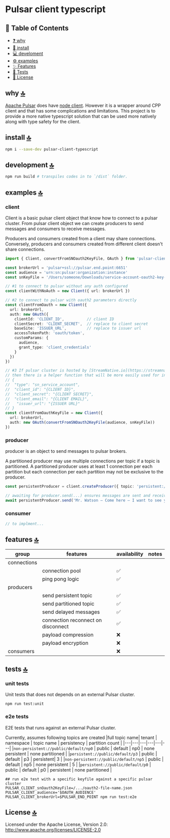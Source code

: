 # Pulsar client typescript

## 📖 Table of Contents

- [❓ why](#why)
- [💾 install](#install)
- [💻 develoment](#development)
- [⚙️ examples](#examples)
- [✨ Features](#features)
- [🧪 Tests](#tests)
- [📄 License](#license)

## why <a name="why"></a> [🔝](#-table-of-contents)

[Apache Pulsar](https://pulsar.apache.org/) does have [node client](https://github.com/apache/pulsar-client-node).  However it is a wrapper around CPP client and that has some complications and limitations.  This project is to provide a more native typescript solution that can be used more natively along with type safety for the client.

## install <a name="install"></a> [🔝](#-table-of-contents)

```bash
npm i --save-dev pulsar-client-typescript
```

## development <a name="development"></a> [🔝](#-table-of-contents)
```bash
npm run build # transpiles codes in to `/dist` folder.
```

## examples <a name="examples"></a> [🔝](#-table-of-contents)

### client
Client is a basic pulsar client object that know how to connect to a pulsar cluster.  From pulsar client object we can create producers to send messages and consumers to receive messages.

Producers and consumers created from a client may share connections.  Conversely, producers and consumers created from different client doesn't share connections.

```typescript
import { Client, convertFromSNOauth2KeyFile, OAuth } from 'pulsar-client-typescript'

const brokerUrl = 'pulsar+ssl://pulsar.end.point:6651'
const audience = 'urn:sn:pulsar:organization:instance'
const snKeyFile = '/Users/someone/Downloads/service-account-oauth2-key-file.json'

// #1 to connect to pulsar without any auth configured
const clientWithNoAuth = new Client({ url: brokerUrl })

// #2 to connect to pulsar with oauth2 parameters directly
const clientFromOauth = new Client({
  url: brokerUrl,
  auth: new OAuth({
    clientId: 'CLIENT_ID',          // client ID
    clientSecret: 'CLIENT_SECRET',  // replace to client secret
    baseSite: 'ISSUER_URL',         // replace to issuer url
    accessTokenPath: 'oauth/token',
    customParams: {
      audience,
      grant_type: 'client_credentials'
    }
  })
})

// #3 If pulsar cluster is hosted by [StreamNative.io](https://streamnative.io/), 
// then there is a helper function that will be more easily used for initializing the client.
// {
//  "type": "sn_service_account",
//  "client_id": "{CLIENT ID}",
//  "client_secret": "{CLIENT SECRET}",
//  "client_email": "{CLIENT EMAIL}",
//   "issuer_url": "{ISSUER URL}"
// }
const clientFromOauthKeyFile = new Client({
  url: brokerUrl,
  auth: new OAuth(convertFromSNOauth2KeyFile(audience, snKeyFile))
})
```

### producer
producer is an object to send messages to pulsar brokers.  

A partitioned producer may use multiple connections per topic if a topic is partitioned. A partitioned producer uses at least 1 connection per each partition but each connection per each partition may not be exclusive to the producer.

```typescript
const persistentProducer = client.createProducer({ topic: 'persistent://public/default/my-first-topic' })

// awaiting for producer.send(...) ensures messages are sent and received sent receipt from the pulsar server.
await persistentProducer.send('Mr. Watson – Come here – I want to see you')
```

### consumer
```typescript
// to implment...
```

## features <a name="features"></a> [🔝](#-table-of-contents)

| group | features | availability | notes |
|---|---|---|---|
| connections |  |  |  |
|  | connection pool | ✅ |  |
|  | ping pong logic | ✅ |  |
| producers |  |  |  |
|  | send persistent topic | ✅ |  |
|  | send partitioned topic | ✅ |  |
|  | send delayed messages | ✅ |  |
|  | connection reconnect on disconnect | ✅ |  |
|  | payload compression | ❌ |  |
|  | payload encryption | ❌ |  |
| consumers |  | ❌ |  |

## tests <a name="tests"></a> [🔝](#-table-of-contents)

### unit tests
Unit tests that does not depends on an external Pulsar cluster.
```
npm run test:unit
```

### e2e tests
E2E tests that runs against an external Pulsar cluster.

Currently, assumes following topics are created
|full topic name| tenant | namespace | topic name | persistency | partition count | 
|---|---|---|---|---|---|
|`non-persistent://public/default/np0` | public | default | np0 | none persistent | none partitioned |
|`persistent://public/default/p3` | public | default | p3 | persistent| 3 |
|`non-persistent://public/default/np5` | public | default | np5 | none persistent | 5 |
|`persistent://public/default/p0` | public | default | p0 | persistent | none partitioned |

```
## run e2e test with a specific keyfile against a specific pulsar cluster
PULSAR_CLIENT_snOauth2KeyFile=/.../oauth2-file-name.json PULSAR_CLIENT_audience='$OAUTH_AUDIENCE' PULSAR_CLIENT_brokerUrl=$PULSAR_END_POINT npm run test:e2e
```

## License <a name="license"></a> [🔝](#-table-of-contents)
Licensed under the Apache License, Version 2.0: http://www.apache.org/licenses/LICENSE-2.0

